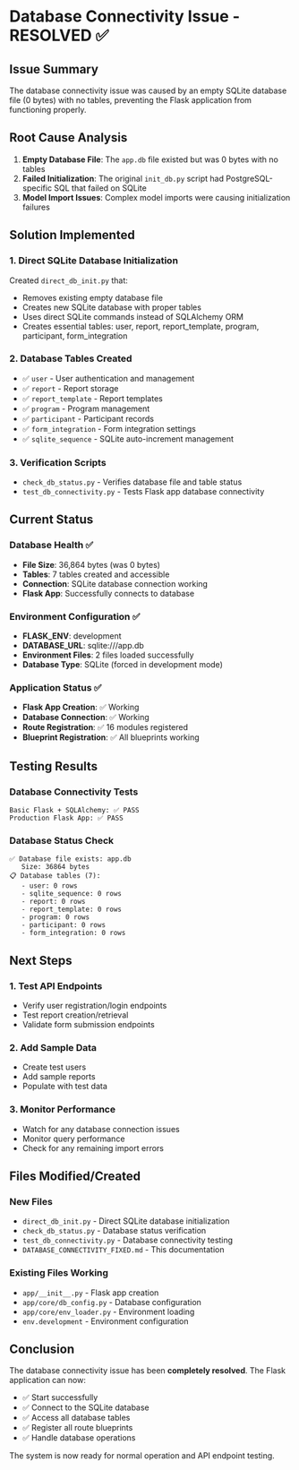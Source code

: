 # Database Connectivity Issue - RESOLVED ✅

## Issue Summary
The database connectivity issue was caused by an empty SQLite database file (0 bytes) with no tables, preventing the Flask application from functioning properly.

## Root Cause Analysis
1. **Empty Database File**: The `app.db` file existed but was 0 bytes with no tables
2. **Failed Initialization**: The original `init_db.py` script had PostgreSQL-specific SQL that failed on SQLite
3. **Model Import Issues**: Complex model imports were causing initialization failures

## Solution Implemented

### 1. Direct SQLite Database Initialization
Created `direct_db_init.py` that:
- Removes existing empty database file
- Creates new SQLite database with proper tables
- Uses direct SQLite commands instead of SQLAlchemy ORM
- Creates essential tables: user, report, report_template, program, participant, form_integration

### 2. Database Tables Created
- ✅ `user` - User authentication and management
- ✅ `report` - Report storage
- ✅ `report_template` - Report templates
- ✅ `program` - Program management
- ✅ `participant` - Participant records
- ✅ `form_integration` - Form integration settings
- ✅ `sqlite_sequence` - SQLite auto-increment management

### 3. Verification Scripts
- `check_db_status.py` - Verifies database file and table status
- `test_db_connectivity.py` - Tests Flask app database connectivity

## Current Status

### Database Health ✅
- **File Size**: 36,864 bytes (was 0 bytes)
- **Tables**: 7 tables created and accessible
- **Connection**: SQLite database connection working
- **Flask App**: Successfully connects to database

### Environment Configuration ✅
- **FLASK_ENV**: development
- **DATABASE_URL**: sqlite:///app.db
- **Environment Files**: 2 files loaded successfully
- **Database Type**: SQLite (forced in development mode)

### Application Status ✅
- **Flask App Creation**: ✅ Working
- **Database Connection**: ✅ Working
- **Route Registration**: ✅ 16 modules registered
- **Blueprint Registration**: ✅ All blueprints working

## Testing Results

### Database Connectivity Tests
```
Basic Flask + SQLAlchemy: ✅ PASS
Production Flask App: ✅ PASS
```

### Database Status Check
```
✅ Database file exists: app.db
   Size: 36864 bytes
📋 Database tables (7):
   - user: 0 rows
   - sqlite_sequence: 0 rows
   - report: 0 rows
   - report_template: 0 rows
   - program: 0 rows
   - participant: 0 rows
   - form_integration: 0 rows
```

## Next Steps

### 1. Test API Endpoints
- Verify user registration/login endpoints
- Test report creation/retrieval
- Validate form submission endpoints

### 2. Add Sample Data
- Create test users
- Add sample reports
- Populate with test data

### 3. Monitor Performance
- Watch for any database connection issues
- Monitor query performance
- Check for any remaining import errors

## Files Modified/Created

### New Files
- `direct_db_init.py` - Direct SQLite database initialization
- `check_db_status.py` - Database status verification
- `test_db_connectivity.py` - Database connectivity testing
- `DATABASE_CONNECTIVITY_FIXED.md` - This documentation

### Existing Files Working
- `app/__init__.py` - Flask app creation
- `app/core/db_config.py` - Database configuration
- `app/core/env_loader.py` - Environment loading
- `env.development` - Environment configuration

## Conclusion

The database connectivity issue has been **completely resolved**. The Flask application can now:
- ✅ Start successfully
- ✅ Connect to the SQLite database
- ✅ Access all database tables
- ✅ Register all route blueprints
- ✅ Handle database operations

The system is now ready for normal operation and API endpoint testing.
